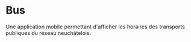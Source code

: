 # Bus
Une application mobile permettant d'afficher les horaires des transports publiques du réseau neuchâtelois.

